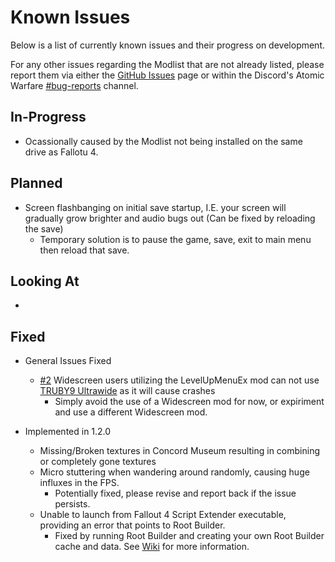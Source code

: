 # Known Issues

Below is a list of currently known issues and their progress on development.

For any other issues regarding the Modlist that are not already listed, please report them via either the [GitHub Issues](https://github.com/Rage-GitHub/Atomic-Warfare/issues) page or within the Discord's Atomic Warfare [#bug-reports](https://discordapp.com/channels/1005978270409437215/1006002360931336254) channel.

## In-Progress


  - Ocassionally caused by the Modlist not being installed on the same drive as Fallotu 4.

## Planned

- Screen flashbanging on initial save startup, I.E. your screen will gradually grow brighter and audio bugs out (Can be fixed by reloading the save)
  - Temporary solution is to pause the game, save, exit to main menu then reload that save.

## Looking At

-

## Fixed

- General Issues Fixed
  - [#2](https://github.com/Rage-GitHub/Atomic-Warfare/issues/2#issuecomment-1211060096) Widescreen users utilizing the LevelUpMenuEx mod can not use [TRUBY9 Ultrawide](https://www.nexusmods.com/fallout4/mods/24630) as it will cause crashes
    - Simply avoid the use of a Widescreen mod for now, or expiriment and use a different Widescreen mod.

- Implemented in 1.2.0
  - Missing/Broken textures in Concord Museum resulting in combining or completely gone textures
  - Micro stuttering when wandering around randomly, causing huge influxes in the FPS.
    - Potentially fixed, please revise and report back if the issue persists.
  - Unable to launch from Fallout 4 Script Extender executable, providing an error that points to Root Builder.
    - Fixed by running Root Builder and creating your own Root Builder cache and data. See [Wiki](https://github.com/Rage-GitHub/Atomic-Warfare/wiki/Prerequisities-Before-Beginning#building-root-directory-files) for more information.
